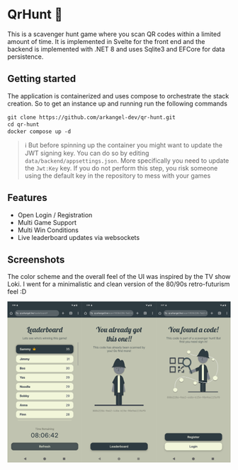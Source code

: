 # QrHunt 🔎

This is a scavenger hunt game where you scan QR codes within a limited amount of time. It is implemented in Svelte for the front end and the backend is implemented with .NET 8 and uses Sqlite3 and EFCore for data persistence. 



## Getting started

The application is containerized and uses compose to orchestrate the stack creation. So to get an instance up and running run the following commands

```shell
git clone https://github.com/arkangel-dev/qr-hunt.git
cd qr-hunt
docker compose up -d
```


> ℹ️ But before spinning up the container you might want to update the JWT signing key. You can do so by editing `data/backend/appsettings.json`. More specifically you need to update the `Jwt:Key` key. If you do not perform this step, you risk someone using the default key in the repository to mess with your games



## Features

- Open Login / Registration
- Multi Game Support
- Multi Win Conditions
- Live leaderboard updates via websockets



## Screenshots

The color scheme and the overall feel of the UI was inspired by the TV show Loki. I went for a minimalistic and clean version of the 80/90s retro-futurism feel :D 

<img src="assets/Combined.png" alt="Combined" style="zoom: 67%;" />

